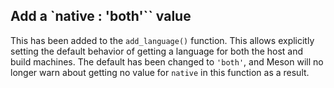 ## Add a `native : 'both'`` value

This has been added to the `add_language()` function. This allows explicitly
setting the default behavior of getting a language for both the host and build
machines. The default has been changed to `'both'`, and Meson will no longer
warn about getting no value for `native` in this function as a result.
